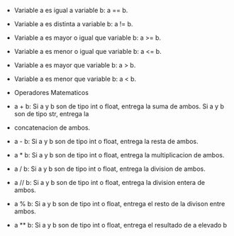 * Variable a es igual a variable b: a == b.
* Variable a es distinta a variable b: a != b.
* Variable a es mayor o igual que variable b: a >= b.
* Variable a es menor o igual que variable b: a <= b.
* Variable a es mayor que variable b: a > b.
* Variable a es menor que variable b: a < b.

* Operadores Matematicos
* a + b: Si a y b son de tipo int o float, entrega la suma de ambos. Si a y b son de tipo str, entrega la
* concatenacion de ambos.
* a - b: Si a y b son de tipo int o float, entrega la resta de ambos.
* a * b: Si a y b son de tipo int o float, entrega la multiplicacion de ambos.
* a / b: Si a y b son de tipo int o float, entrega la division de ambos.
* a // b: Si a y b son de tipo int o float, entrega la division entera de ambos.
* a % b: Si a y b son de tipo int o float, entrega el resto de la divison entre ambos.
* a ** b: Si a y b son de tipo int o float, entrega el resultado de a elevado b